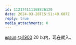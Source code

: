 ```yaml
---
id: 112174111168836120
date: 2024-03-28T15:51:40.607Z
reply: true
media_attachments: 0
---
```


[@sun](https://jiong.us/@sun) [@i1900](https://mast.dragon-fly.club/@i1900) 20 以内，现在就入。

